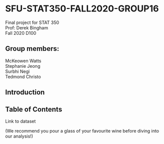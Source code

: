 # SFU-STAT350-FALL2020-GROUP16
Final project for STAT 350  
Prof: Derek Bingham  
Fall 2020 D100  

## Group members:
McKeowen Watts  
Stephanie Jeong  
Surbhi Negi  
Tedmond Christo  


## Introduction  

## Table of Contents

Link to dataset  

(We recommend you pour a glass of your favourite wine before diving into our analysis!)  
